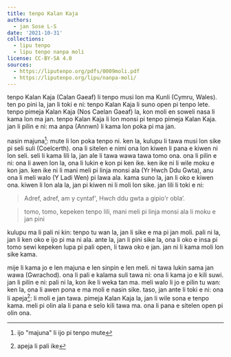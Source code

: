```yaml
---
title: tenpo Kalan Kaja
authors:
  - jan Sose L-S
date: '2021-10-31'
collections:
  - lipu tenpo
  - lipu tenpo nanpa moli
license: CC-BY-SA 4.0
sources:
  - https://liputenpo.org/pdfs/0009moli.pdf
  - https://liputenpo.org/lipu/nanpa-moli/
---
```


tenpo Kalan Kaja (Calan Gaeaf) li tenpo musi lon ma Kunli (Cymru, Wales). ten po pini la, jan li toki e ni: tenpo Kalan Kaja li suno open pi tenpo lete. tenpo pimeja Kalan Kaja (Nos Caelan Gaeaf) la, kon moli en soweli nasa li kama lon ma jan. tenpo Kalan Kaja li lon monsi pi tenpo pimeja Kalan Kaja. jan li pilin e ni: ma anpa (Annwn) li kama lon poka pi ma jan.

nasin majuna[^1]: mute li lon poka tenpo ni. ken la, kulupu li tawa musi lon sike pi seli suli (Coelcerth). ona li sitelen e nimi ona lon kiwen li pana e kiwen ni lon seli. seli li kama lili la, jan ale li tawa wawa tawa tomo ona. ona li pilin e ni: ona li awen lon la, ona li lukin e kon pi ken ike. ken ike ni li wile moku e kon jan. ken ike ni li mani meli pi linja monsi ala (Yr Hwch Ddu Gwta), anu ona li meli walo (Y Ladi Wen) pi lawa ala. kama suno la, jan li oko e kiwen ona. kiwen li lon ala la, jan pi kiwen ni li moli lon sike. jan lili li toki e ni:

[^1]: ijo "majuna" li ijo pi tenpo mute

> Adref, adref, am y cyntaf', Hwch ddu gwta a gipio'r obla’.

> tomo, tomo, kepeken tenpo lili, mani meli pi linja monsi ala li moku e jan pini

kulupu ma li pali ni kin: tenpo tu wan la, jan li sike e ma pi jan moli. pali ni la, jan li ken oko e ijo pi ma ni ala. ante la, jan li pini sike la, ona li oko e insa pi tomo sewi kepeken lupa pi pali open, li tawa oko e jan. jan ni li kama moli lon sike kama.

mije li kama jo e len majuna e len sinpin e len meli. ni tawa lukin sama jan wawa (Gwrachod). ona li pali e kalama suli tawa ni: ona li kama jo e kili suwi. jan li pilin e ni: pali ni la, kon ike li weka tan ma. meli walo li jo e pilin tu wan: ken la, ona li awen pona e ma moli e nasin sike. taso, jan ante li toki e ni: ona li apeja[^2]: li moli e jan tawa. pimeja Kalan Kaja la, jan li wile sona e tenpo kama. meli pi olin ala li pana e selo kili tawa ma. ona li pana e sitelen open pi olin ona.

[^2]: apeja li pali ike